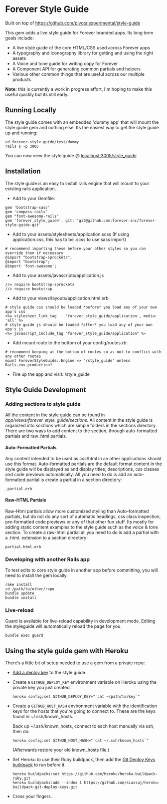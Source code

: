 # Forever Style Guide

Built on top of https://github.com/pivotalexperimental/style-guide

This gem adds a live style guide for Forever branded apps.  Its long term goals include:
* A live style guide of the core HTML/CSS used across Forever apps
* A typography and iconography library for getting and using the right assets
* A Voice and tone guide for writing copy for Forever
* A Component API for generating common partials and helpers
* Various other common things that are useful across our multiple products

**Note:** this is currently a work in progress effort, I'm hoping to make this useful quickly but its still early.

## Running Locally

The style guide comes with an embedded 'dummy app' that will mount the style guide gem and nothing else.  Its the easiest way to get the style guide up and running:

```
cd forever-style-guide/test/dummy
rails s -p 3005
```

You can now view the style guide @ [localhost:3005/style_guide](localhost:3005/style_guide)

## Installation

The style guide is an easy to install rails engine that will mount to your existing rails application.

- Add to your Gemfile:
```
gem 'bootstrap-sass'
gem 'compass-rails'
gem "font-awesome-rails"
gem 'forever_style_guide', git: 'git@github.com:forever-inc/forever-style-guide.git'

```

- Add to your assets/stylesheets/application.scss (If using application.css, this has to be .scss to use sass import)
```
# recommend importing these before your other styles so you can override them if necessary
@import "bootstrap-sprockets";
@import "bootstrap";
@import 'font-awesome';
```

- Add to your assets/javascripts/application.js
```
//= require bootstrap-sprockets
//= require bootstrap
```

- Add to your views/layouts/application.html.erb
```
# style guide css should be loaded *before* you load any of your own app's css
<%= stylesheet_link_tag    'forever_style_guide/application', media: 'all' %>
# style guide js should be loaded *after* you load any of your own app's js
<%= javascript_include_tag "forever_style_guide/application" %>
```

- Add mount route to the bottom of your config/routes.rb:
```
# recommend keeping at the bottom of routes so as not to conflict with any other routes
mount ForeverStyleGuide::Engine => "/style_guide" unless Rails.env.production?
```

- Fire up the app and visit: <app url>/style_guide

## Style Guide Development

### Adding sections to style guide

All the content in the style guide can be found in *app/views/forever_style_guide/sections*.  All content in the style guide is organized into *sections* which are simple folders in the sections directory.  There are two ways to add content to the section, through auto-formatted partials and raw_html partials.

#### Auto-Formatted Partials

Any content intended to be used as css/html in an other applications should use this format.  Auto-formatted partials are the default format content in the style guide will be displayed as and display titles, descriptions, css classes and code previews automatically.
All you need to do is add an auto-formatted partial is create a partial in a section directory:
```
_partial.erb
```


#### Raw-HTML Partials
Raw-Html partials allow more customized styling than Auto-formatted partials, but do not do any sort of automatic headings, css class inspection, pre-formatted code previews or any of that other fun stuff.  Its mostly for adding static content examples to the style guide such as the voice & tone section.
To create a raw-html partial all you need to do is add a partial with a .html. extension to a section directory:
```
partial.html.erb
```

### Developing with another Rails app
To test edits to core style guide in another app before committing, you will need to install the gem locally:
```
rake install
cd /path/to/other/repo
bundle update
bundle install
```

### Live-reload
Guard is available for live-reload capability in development mode.  Editing the styleguide will automatically reload the page for you.
```
bundle exec guard
```

## Using the style guide gem with Heroku
There’s a little bit of setup needed to use a gem from a private repo:

- [Add a deploy key](https://developer.github.com/guides/managing-deploy-keys/#deploy-keys) to the style guide. 

- Create a `GITHUB_DEPLOY_KEY` environment variable on Heroku using the private key you just created.
    ```
    heroku config:set GITHUB_DEPLOY_KEY="`cat ~/path/to/key`"
    ```

- Create a `GITHUB_HOST_HASH` environment variable with the identification keys for the hosts that you're going to connect to. These are the keys found in ~/.ssh/known_hosts.

    Back up ~/.ssh/known_hosts, connect to each host manually via ssh, then do:
    ```
    heroku config:set GITHUB_HOST_HASH="`cat ~/.ssh/known_hosts`"
    ```
    (Afterwards restore your old known_hosts file.)

- Set Heroku to use their Ruby buildpack, then add the [Git Deploy Keys buildpack](https://github.com/siassaj/heroku-buildpack-git-deploy-keys) to run before it.
    ```
    heroku buildpacks:set https://github.com/heroku/heroku-buildpack-ruby.git
    heroku buildpacks:add --index 1 https://github.com/siassaj/heroku-buildpack-git-deploy-keys.git
    ```
    
- Cross your fingers.
